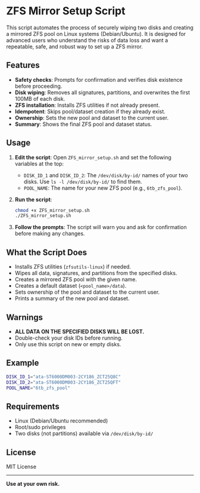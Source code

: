 # ZFS Mirror Setup Script

This script automates the process of securely wiping two disks and creating a mirrored ZFS pool on Linux systems (Debian/Ubuntu). It is designed for advanced users who understand the risks of data loss and want a repeatable, safe, and robust way to set up a ZFS mirror.

## Features
- **Safety checks**: Prompts for confirmation and verifies disk existence before proceeding.
- **Disk wiping**: Removes all signatures, partitions, and overwrites the first 100MB of each disk.
- **ZFS installation**: Installs ZFS utilities if not already present.
- **Idempotent**: Skips pool/dataset creation if they already exist.
- **Ownership**: Sets the new pool and dataset to the current user.
- **Summary**: Shows the final ZFS pool and dataset status.

## Usage

1. **Edit the script**: Open `ZFS_mirror_setup.sh` and set the following variables at the top:
   - `DISK_ID_1` and `DISK_ID_2`: The `/dev/disk/by-id/` names of your two disks. Use `ls -l /dev/disk/by-id/` to find them.
   - `POOL_NAME`: The name for your new ZFS pool (e.g., `6tb_zfs_pool`).

2. **Run the script**:
   ```bash
   chmod +x ZFS_mirror_setup.sh
   ./ZFS_mirror_setup.sh
   ```

3. **Follow the prompts**: The script will warn you and ask for confirmation before making any changes.

## What the Script Does
- Installs ZFS utilities (`zfsutils-linux`) if needed.
- Wipes all data, signatures, and partitions from the specified disks.
- Creates a mirrored ZFS pool with the given name.
- Creates a default dataset (`<pool_name>/data`).
- Sets ownership of the pool and dataset to the current user.
- Prints a summary of the new pool and dataset.

## Warnings
- **ALL DATA ON THE SPECIFIED DISKS WILL BE LOST.**
- Double-check your disk IDs before running.
- Only use this script on new or empty disks.

## Example
```bash
DISK_ID_1="ata-ST6000DM003-2CY186_ZCT25Q8C"
DISK_ID_2="ata-ST6000DM003-2CY186_ZCT25QFT"
POOL_NAME="6tb_zfs_pool"
```

## Requirements
- Linux (Debian/Ubuntu recommended)
- Root/sudo privileges
- Two disks (not partitions) available via `/dev/disk/by-id/`

## License
MIT License

---
**Use at your own risk.**

